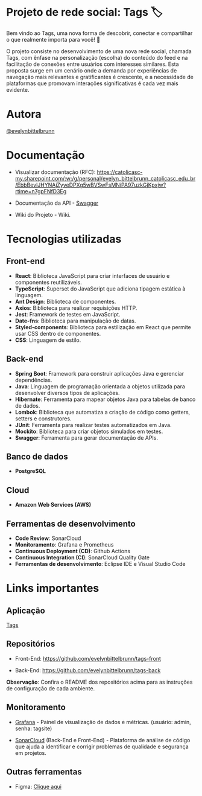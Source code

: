 # Projeto de rede social: Tags 🏷️

Bem vindo ao Tags, uma nova forma de descobrir, conectar e compartilhar o que realmente importa para você! 🌟

O projeto consiste no desenvolvimento de uma nova rede social, chamada Tags, com ênfase na personalização (escolha) do conteúdo do feed e na facilitação de conexões entre usuários com interesses similares. Esta proposta surge em um cenário onde a demanda por experiências de navegação mais relevantes e gratificantes é crescente, e a necessidade de plataformas que promovam interações significativas é cada vez mais evidente. 

# Autora

[@evelynbittelbrunn](https://github.com/evelynbittelbrunn/)

# Documentação

- Visualizar documentação (RFC): https://catolicasc-my.sharepoint.com/:w:/g/personal/evelyn_bittelbrunn_catolicasc_edu_br/EbbBevlJHYNAjZyveDPXg5wBVSwFsMNiPA97uzkGjKpxjw?rtime=n7gpFNfD3Eg
  
- Documentação da API - [Swagger](https://tagsocial.site/api/swagger-ui/index.html#/)
  
- Wiki do Projeto - Wiki.

# Tecnologias utilizadas

## Front-end

- **React**: Biblioteca JavaScript para criar interfaces de usuário e componentes reutilizáveis.
- **TypeScript**: Superset do JavaScript que adiciona tipagem estática à linguagem.
- **Ant Design**: Biblioteca de componentes.
- **Axios**: Biblioteca para realizar requisições HTTP.
- **Jest**: Framework de testes em JavaScript.
- **Date-fns**: Biblioteca para manipulação de datas.
- **Styled-components**: Biblioteca para estilização em React que permite usar CSS dentro de componentes.
- **CSS**: Linguagem de estilo.

## Back-end

- **Spring Boot**: Framework para construir aplicações Java e gerenciar dependências.
- **Java**: Linguagem de programação orientada a objetos utilizada para desenvolver diversos tipos de aplicações.
- **Hibernate**: Ferramenta para mapear objetos Java para tabelas de banco de dados.
- **Lombok**: Biblioteca que automatiza a criação de código como getters, setters e construtores.
- **JUnit**: Ferramenta para realizar testes automatizados em Java.
- **Mockito**: Biblioteca para criar objetos simulados em testes.
- **Swagger**: Ferramenta para gerar documentação de APIs.

## Banco de dados

- **PostgreSQL**

## Cloud

- **Amazon Web Services (AWS)**

## Ferramentas de desenvolvimento

- **Code Review**: SonarCloud
- **Monitoramento**: Grafana e Prometheus
- **Continuous Deployment (CD)**: Github Actions
- **Continuous Integration (CI)**: SonarCloud Quality Gate
- **Ferramentas de desenvolvimento**: Eclipse IDE e Visual Studio Code

# Links importantes

## Aplicação

[Tags](https://tagsocial.site/login)

## Repositórios

- Front-End: https://github.com/evelynbittelbrunn/tags-front

- Back-End: https://github.com/evelynbittelbrunn/tags-back

**Observação**: Confira o README dos repositórios acima para as instruções de configuração de cada ambiente.

## Monitoramento

- [Grafana](http://34.236.149.39:3000/login) - Painel de visualização de dados e métricas. (usuário: admin, senha: tagsite)
  
- [SonarCloud](https://sonarcloud.io/projects) (Back-End e Front-End) - Plataforma de análise de código que ajuda a identificar e corrigir problemas de qualidade e segurança em projetos.

## Outras ferramentas

- Figma: [Clique aqui](https://www.figma.com/design/0EtEV588jDLTrkymc03XX3/Untitled?node-id=0-1&node-type=canvas&t=vWVLJHygcFZmeh3K-0)
